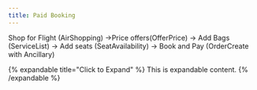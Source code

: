 ```yaml
---
title: Paid Booking
---
```


Shop for Flight (AirShopping) →Price offers(OfferPrice) → Add Bags (ServiceList) → Add seats (SeatAvailability) → Book and Pay (OrderCreate with Ancillary)


{% expandable title="Click to Expand" %} This is expandable content. {% /expandable %}
